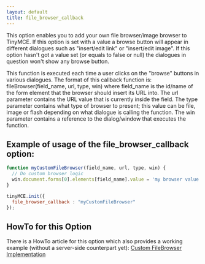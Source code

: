 ```yaml
---
layout: default
title: file_browser_callback
---
```


This option enables you to add your own file browser/image browser to TinyMCE. If this option is set with a value a browse button will appear in different dialogues such as "insert/edit link" or "insert/edit image". If this option hasn't got a value set (or equals to false or null) the dialogues in question won't show any browse button.

This function is executed each time a user clicks on the "browse" buttons in various dialogues. The format of this callback function is: fileBrowser(field_name, url, type, win) where field_name is the id/name of the form element that the browser should insert its URL into. The url parameter contains the URL value that is currently inside the field. The type parameter contains what type of browser to present; this value can be file, image or flash depending on what dialogue is calling the function. The win parameter contains a reference to the dialog/window that executes the function.

## Example of usage of the file_browser_callback option:

```js
function myCustomFileBrowser(field_name, url, type, win) {
  // Do custom browser logic
  win.document.forms[0].elements[field_name].value = 'my browser value';
}

tinyMCE.init({
  file_browser_callback : "myCustomFileBrowser"
});
```

## HowTo for this Option

There is a HowTo article for this option which also provides a working example (without a server-side counterpart yet): [Custom FileBrowser Implementation](https://www.tinymce.com/docs-3x/howto/TinyMCE3x@How-to_implement_a_custom_file_browser/)
